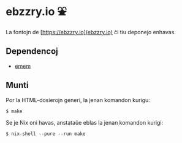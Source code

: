 ebzzry.io ⛲
===========


La fontojn de [https://ebzzry.io](ebzzry.io) ĉi tiu deponejo enhavas.


Dependencoj
-----------

- [emem](https://github.com/ebzzry/emem)


Munti
-----

Por la HTML-dosierojn generi, la jenan komandon kurigu:

    $ make

Se je Nix oni havas, anstataŭe eblas la jenan komandon kurigi:

    $ nix-shell --pure --run make

